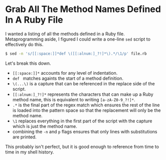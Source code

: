 # Grab All The Method Names Defined In A Ruby File

I wanted a listing of all the methods defined in a Ruby file. Metaprogramming
aside, I figured I could write a one-line `sed` script to effectively do this.

```bash
$ sed -n 's/[[:space:]]*def \([[:alnum:]_?!]*\).*/\1/p' file.rb
```

Let's break this down.

- `[[:space:]]*` accounts for any level of indentation.
- `def ` matches againts the start of a method definition.
- `\(...\)` is a capture that can be referenced in the replace side of the
  script.
- `[[:alnum:]_?!]*` represents the characters that can make up a Ruby method
  name, this is equivalent to writing `[a-zA-Z0-9_?!]*`.
- `.*` is the final part of the regex match which ensures the rest of the line
  is loaded into the pattern space so that the replacement will only be the
  method name.
- `\1` replaces everything in the first part of the script with the capture
  which is just the method name.
- combining the `-n` and `p` flags ensures that only lines with substitutions
  are printed.

This probably isn't perfect, but it is good enough to reference from time to
time in my shell history.
